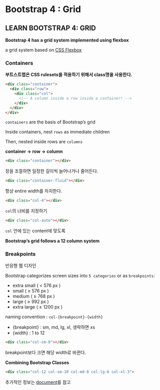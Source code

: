 # Bootstrap 4 : Grid

## LEARN BOOTSTRAP 4: GRID

**Bootstrap 4 has a grid system implemented using flexbox**

a grid system based on [CSS Flexbox](https://developer.mozilla.org/en-US/docs/Learn/CSS/CSS_layout/Flexbox)

### Containers

**부트스트랩은 CSS rulesets을 적용하기 위해서 class명을 사용한다.**

```html
<div class="container">
  <div class="row">
    <div class="col">
      <!-- A column inside a row inside a container! -->
    </div>
  </div>
</div>
```

`containers` are the basis of Bootstrap’s grid

Inside containers, nest `rows` as immediate children

Then, nested inside rows are `columns`

**container -> row -> column**

```html
<div class="container"></div>
```

창을 조절하면 일정한 길이씩 늘어나거나 줄어든다.

```html
<div class="container-fluid"></div>
```

항상 entire width를 차지한다.

```html
<div class="col-4"></div>
```

`col`의 너비를 지정하기

```html
<div class="col-auto"></div>
```

`col` 안에 있는 content에 맞도록

**Bootstrap’s grid follows a 12 column system**

### Breakpoints
반응형 웹 디자인

Bootstrap categorizes screen sizes into `5 categories` or as `breakpoints`:
- extra small ( < 576 px )
- small ( ≥ 576 px )
- medium ( ≥ 768 px )
- large ( ≥ 992 px )
- extra large ( ≥ 1200 px )

naming convention : `col-{breakpoint}-{width}`

- {breakpoint} : sm, md, lg, xl, 생략하면 xs
- {width} : 1 to 12

```html
<div class="col-sm-8"></div>
```

breakpoint보다 크면 해당 width로 바뀐다.

**Combining Bootstrap Classes**

```html
<div class="col-12 col-sm-10 col-md-8 col-lg-6 col-xl-3">
```

추가적인 정보는 [document](https://getbootstrap.com/docs/4.1/layout/grid/)를 참고
